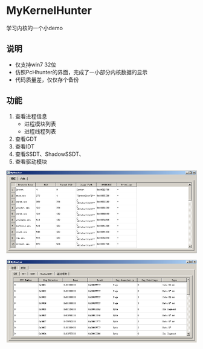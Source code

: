 # MyKernelHunter
学习内核的一个小demo



## 说明

* 仅支持win7 32位
* 仿照PcHhunter的界面，完成了一小部分内核数据的显示
* 代码质量差，仅仅存个备份



## 功能

1. 查看进程信息
   * 进程模块列表
   * 进程线程列表
2. 查看GDT
3. 查看IDT
4. 查看SSDT、ShadowSSDT、
5. 查看驱动模块

![](img/1.png)

![](img/2.png)
